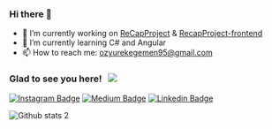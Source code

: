 ### Hi there 👋

- 🔭 I’m currently working on [ReCapProject](https://github.com/egemenozyurek/ReCapProject) & [RecapProject-frontend](https://github.com/egemenozyurek/ReCapProject-frontend)
- 🌱 I’m currently learning C# and Angular
- 📫 How to reach me: ozyurekegemen95@gmail.com

### Glad to see you here! &nbsp; ![](https://visitor-badge.glitch.me/badge?page_id=egemenozyurek.egemenozyurek&style=flat-square&color=0088cc)

[![Instagram Badge](https://img.shields.io/badge/-Instagram-C13584?style=flat-quare&labelColor=C13584&logo=instagram&logoColor=white&link=link)](https://www.instagram.com/egemenozyurek67/) 
[![Medium Badge](https://img.shields.io/badge/-Medium-757575?style=flat-quare&labelColor=757575&logo=Medium&logoColor=white&link=link)](https://ozyurekegemen.medium.com) 
[![Linkedin Badge](https://img.shields.io/badge/LinkedIn-0077B5?style=flat-quare&logo=linkedin&logoColor=white)](https://www.linkedin.com/in/egemen-özyürek-6b2383127/)

![Github stats 2](https://github-readme-stats.vercel.app/api?username=egemenozyurek&show_icons=true&theme=radical)
